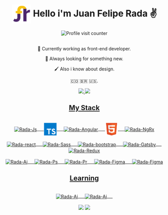 # <div align="center"> <img align="center" alt="Rada-Js" height="60" width="60" src="https://github.com/Radapls/radapls.github.io/blob/main/assets/img/JFR.png"/> Hello i'm Juan Felipe Rada ✌
</div>

  <div align="center">
    <img align="center" src="https://komarev.com/ghpvc/?username=Radapls&style=for-the-badge" alt="Profile visit counter"/>
  </div>
  <br>

<p align="center"> 🔭 Currently working as front-end developer.</p>
<p align="center"> 👀 Always looking for something new.</p>
<p align="center"> 🖌 Also i know about design.</p>
<p align="center">  🇨🇴 🇧🇷 🇺🇸.</p>

<div align="center">
  
  
  <a href="https://github.com/Radapls">
  <img  height="150em" src="https://github-readme-streak-stats.herokuapp.com?user=Radapls&theme=midnight-purple&hide_border=true"/>
  <img height="150em" src="https://github-readme-stats-git-masterrstaa-rickstaa.vercel.app/api/top-langs/?username=radapls&layout=compact&langs_count=8&theme=midnight-purple&hide_border=true"/>
</div>

## <div align="center"> My Stack <div/>

<div style="display: inline_block" align="center"><br>
  <img align="center" alt="Rada-Js" height="40" width="40" src="https://cdn.jsdelivr.net/gh/devicons/devicon/icons/javascript/javascript-original.svg"/>
  &emsp;
    <img align="center" alt="Rada-Ts" height="40" width="40" src="https://raw.githubusercontent.com/devicons/devicon/master/icons/typescript/typescript-plain.svg"/>
  &emsp;
    <img align="center" alt="Rada-Angular" height="40" width="40" src="https://cdn.jsdelivr.net/gh/devicons/devicon/icons/angularjs/angularjs-original.svg"/>
    &emsp;
  <img align="center" alt="Rada-HTML" height="40" width="40" src="https://raw.githubusercontent.com/devicons/devicon/master/icons/html5/html5-original.svg"/>
    &emsp;  
    <img align="center" alt="Rada-NgRx" height="40" width="40" src="https://ngrx.io/assets/images/badge.svg"/>
</div>

<div style="display: inline_block" align="center"><br>
   <img  align="center" alt="Rada-react" height="40" width="40" src="https://cdn.jsdelivr.net/gh/devicons/devicon/icons/react/react-original.svg" />
  &emsp;
   <img  align="center" alt="Rada-Sass" height="40" width="40"src="https://cdn.jsdelivr.net/gh/devicons/devicon/icons/sass/sass-original.svg" />
  &emsp;
  <img align="center" alt="Rada-bootstrap" height="40" width="40" src="https://cdn.jsdelivr.net/gh/devicons/devicon/icons/bootstrap/bootstrap-original.svg" />
  &emsp;        
  <img align="center" alt="Rada-Gatsby" height="40" width="40" src="https://cdn.jsdelivr.net/gh/devicons/devicon/icons/gatsby/gatsby-plain.svg" />
  &emsp;
  <img align="center" alt="Rada-Redux" height="40" width="40" src="https://cdn.jsdelivr.net/gh/devicons/devicon/icons/redux/redux-original.svg"/>
  </div>
</div>

<div style="display: inline_block" align="center"><br>
   <img align="center" alt="Rada-Ai" height="40" width="40" src="https://cdn.jsdelivr.net/gh/devicons/devicon/icons/illustrator/illustrator-plain.svg" />
   &emsp;
  <img  align="center" alt="Rada-Ps" height="40" width="40" src="https://cdn.jsdelivr.net/gh/devicons/devicon/icons/photoshop/photoshop-plain.svg" />
  &emsp;
  <img align="center" alt="Rada-Pr" height="40" width="40" src="https://cdn.jsdelivr.net/gh/devicons/devicon/icons/premierepro/premierepro-original.svg" />
  &emsp;
  <img align="center" alt="Rada-Figma" height="40" width="40" src="https://cdn.jsdelivr.net/gh/devicons/devicon/icons/figma/figma-original.svg" />
    &emsp;
  <img align="center" alt="Rada-Figma" height="50" width="50" src="https://res.cloudinary.com/startup-grind/image/upload/c_fill,dpr_2.0,f_auto,g_center,h_540,q_100,w_540/v1/gcs/platform-data-developercircles/events/SparkAR_Symbol_01_FullColor_9Tydjgs.png" />
</div>
  
## <div align="center"> Learning <div/>

<div style="display: inline_block" align="center"><br>
   <img align="center" alt="Rada-Ai" height="40" width="40" src="https://docs.cypress.io/img/logo/cypress-logo-circle-dark.png" />
   &emsp;
<img align="center" alt="Rada-Ai" height="40" width="40" src="https://cdn.jsdelivr.net/gh/devicons/devicon/icons/nodejs/nodejs-original.svg" />
  &emsp;
</div><br>


 
<div align="center"> 
  <a href = "mailto:radapls8@gmail.com"><img src="https://img.shields.io/badge/-Gmail-%23333?style=for-the-badge&logo=gmail&logoColor=white" target="_blank"></a>
  <a href="https://www.linkedin.com/in/radapls/" target="_blank"><img src="https://img.shields.io/badge/-LinkedIn-%230077B5?style=for-the-badge&logo=linkedin&logoColor=white" target="_blank"></a>

